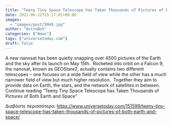 ```yaml
---
title: "Teeny Tiny Space Telescope has Taken Thousands of Pictures of Both Earth and Space"
date: 2021-06-22T15:17:01+00:00
images:
  - "images/post/5049.jpg"
author: "AstroBot"
categories: ["News"]
tags: ["universetoday.com"]
draft: false
---
```


A new nanosat has been quietly snapping over 4500 pictures of the Earth and the sky after its launch on May 15th.  Rocketed into orbit on a Falcon 9, the nanosat, known as GEOStare2, actually contains two different telescopes – one focuses on a wide field of view while the other has a much narrower field of view but much higher resolution.  Together they aim to provide data on Earth, the stars, and the network of satellites in between. Continue reading “Teeny Tiny Space Telescope has Taken Thousands of Pictures of Both Earth and Space” 

Διαβάστε περισσότερα: https://www.universetoday.com/151599/teeny-tiny-space-telescope-has-taken-thousands-of-pictures-of-both-earth-and-space/
